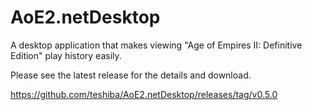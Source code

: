 # AoE2.netDesktop
A desktop application that makes viewing "Age of Empires II: Definitive Edition" play history easily.

Please see the latest release for the details and download.  

https://github.com/teshiba/AoE2.netDesktop/releases/tag/v0.5.0
